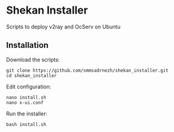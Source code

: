 # Shekan Installer
Scripts to deploy v2ray and OcServ on Ubuntu

## Installation
Download the scripts:

```
git clone https://github.com/smmsadrnezh/shekan_installer.git
cd shekan_installer
```

Edit configuration:
```
nano install.sh
nano x-ui.conf
```

Run the installer:
```
bash install.sh
```
